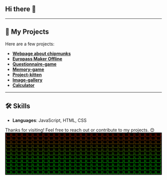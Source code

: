 ## Hi there 👋
---
## 🚀 My Projects
Here are a few projects:
- **[Webpage about chipmunks](https://kostassliazas.github.io/burundukas/)**  
- **[Europass Maker Offline](https://kostassliazas.github.io/Europass-Maker-Offline/)**
- **[Questionnaire-game](https://kostassliazas.github.io/project-k/games/questionnaire/)**
- **[Memory-game](https://kostassliazas.github.io/memory-game2.github.io/)**
- **[Project-kitten](https://kostassliazas.github.io/project-k)**     
- **[Image-gallery](https://kostassliazas.github.io/gallery/)**  
- **[Calculator](https://kostassliazas.github.io/calculator/)**

---
## 🛠️ Skills
- **Languages**: JavaScript, HTML, CSS
  
Thanks for visiting! Feel free to reach out or contribute to my projects. 😊
![wi-fi](battery.svg)
